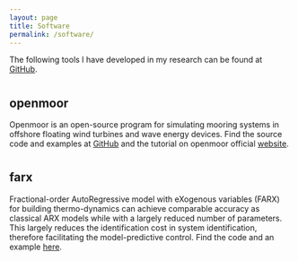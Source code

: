 ```yaml
---
layout: page
title: Software
permalink: /software/
---
```


The following tools I have developed in my research can be found at [GitHub](http://github.com/chen-lin).

#
## openmoor
Openmoor is an open-source program for simulating mooring systems in offshore floating wind turbines and wave energy devices. Find the source code and examples at [GitHub](https://github.com/chen-lin/openmoor/) and the tutorial on openmoor official [website](https://openmoor.github.io).

#
## farx
Fractional-order AutoRegressive model with eXogenous variables (FARX) for building thermo-dynamics can achieve comparable accuracy as classical ARX models while with a largely reduced number of parameters. This largely reduces the identification cost in system identification, therefore facilitating the model-predictive control. Find the code and an example [here](https://github.com/chen-lin/farx/).
